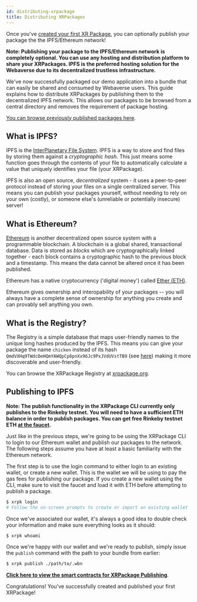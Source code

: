 ```yaml
---
id: distributing-xrpackage
title: Distributing XRPackages
---
```


Once you've [created your first XR Package](./creating-an-xrpk.md), you can optionally publish your package the the IPFS/Ethereum network!

**Note: Publishing your package to the IPFS/Ethereum network is completely optional. You can use any hosting and distribution platform to share your XRPackages. IPFS is the preferred hosting solution for the Webaverse due to its decentralized trustless infrastructure.**

We've now successfully packaged our demo application into a bundle that can easily be shared and consumed by Webaverse users. This guide explains how to distribute XRPackages by publishing them to the decentralized IPFS network. This allows our packages to be browsed from a central directory and removes the requirement of package hosting.

<a href="https://xrpackage.org/browse.html" target="_blank" rel="noopener noreferrer">You can browse previously published packages here</a>.

## What is IPFS?

IPFS is the <a href="https://ipfs.io/" target="_blank" rel="noopener noreferrer">InterPlanetary File System</a>. IPFS is a way to store and find files by storing them against a _cryptographic hash_. This just means some function goes through the contents of your file to automatically calculate a value that uniquely identifies your file (your XRPackage).

IPFS is also an open source, _decentralized_ system - it uses a peer-to-peer protocol instead of storing your files on a single centralized server. This means you can publish your packages yourself, without needing to rely on your own (costly), or someone else's (unreliable or potentially insecure) server!

## What is Ethereum?

<a href="https://ethereum.org/" target="_blank" rel="noopener noreferrer">Ethereum</a> is another decentralized open source system with a programmable blockchain. A blockchain is a global shared, transactional database. Data is stored as _blocks_ which are cryptographically linked together - each block contains a cryptographic hash to the previous block and a timestamp. This means the data cannot be altered once it has been published.

Ethereum has a native cryptocurrency ('digital money') called <a href="https://ethereum.org/eth/" target="_blank" rel="noopener noreferrer">Ether (ETH)</a>.

Ethereum gives ownership and interopability of your packages -- you will always have a complete sense of ownership for anything you create and can provably sell anything you own.

## What is the Registry?

The Registry is a simple database that maps user-friendly names to the unique long hashes produced by the IPFS. This means you can give your package the name `chicken` instead of its hash `QmdVXHq9TWdcDeHQmYAWQpCp8pnXx96Jc9PxJVdUVstTB9` (see <a href="https://xrpackage.org/inspect.html?p=chicken" target="_blank" rel="noopener noreferrer">here</a>) making it more discoverable and user-friendly.

You can browse the XRPackage Registry at <a href="https://xrpackage.org/browse.html" target="_blank" rel="noopener noreferrer">xrpackage.org</a>.

## Publishing to IPFS

**Note: The publish functionality in the XRPackage CLI currently only publishes to the Rinkeby testnet. You will need to have a sufficient ETH balance in order to publish packages. You can get free Rinkeby testnet ETH <a href="https://faucet.rinkeby.io/" target="_blank" rel="noopener noreferrer">at the faucet</a>.**

Just like in the previous steps, we're going to be using the XRPackage CLI to login to our Ethereum wallet and publish our packages to the network. The following steps assume you have at least a basic familiarity with the Ethereum network.

The first step is to use the login command to either login to an existing wallet, or create a new wallet. This is the wallet we will be using to pay the gas fees for publishing our package. If you create a new wallet using the CLI, make sure to visit the faucet and load it with ETH before attempting to publish a package.

```bash
$ xrpk login
# Follow the on-screen prompts to create or import an existing wallet
```

Once we've associated our wallet, it's always a good idea to double check your information and make sure everything looks as it should:

```bash
$ xrpk whoami
```

Once we're happy with our wallet and we're ready to publish, simply issue the `publish` command with the path to your bundle from earlier:

```bash
$ xrpk publish ./path/to/.wbn
```

**<a href="https://github.com/webaverse/contracts" target="_blank" rel="noopener noreferrer">Click here to view the smart contracts for XRPackage Publishing</a>**.

Congratulations! You've successfully created and published your first XRPackage!
